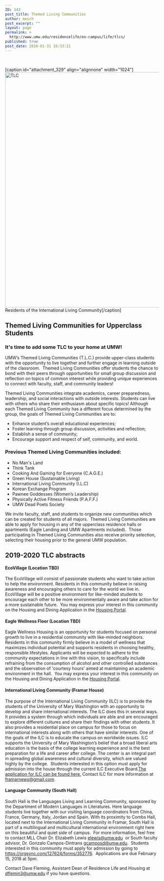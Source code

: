 ```yaml
---
ID: 143
post_title: Themed Living Communities
author: mesch
post_excerpt: ""
layout: page
permalink: >
  http://www.umw.edu/residencelife/on-campus/life/tlcs/
published: true
post_date: 2016-01-31 16:33:21
---
```

&nbsp;

[caption id="attachment_329" align="alignnone" width="1024"]<img class="size-large wp-image-329" src="http://www.umw.edu/residencelife/wp-content/uploads/sites/30/2016/01/ILC-1024x768.jpg" alt="TLC" width="1024" height="768" /> Residents of the International Living Community[/caption]
<h2>Themed Living Communities for Upperclass Students</h2>
<h3>It's time to add some TLC to your home at UMW!</h3>
UMW’s Themed Living Communities (T.L.C.) provide upper-class students with the opportunity to live together and further engage in learning outside of the classroom.  Themed Living Communities offer students the chance to bond with their peers through opportunities for small group discussion and reflection on topics of common interest while providing unique experiences to connect with faculty, staff, and community leaders!

Themed Living Communities integrate academics, career preparedness, leadership, and social interactions with outside interests. Students can live with others who share their enthusiasm about specific topics! Although each Themed Living Community has a different focus determined by the group, the goals of Themed Living Communities are to:
<ul>
 	<li>Enhance student’s overall educational experiences;</li>
 	<li>Foster learning through group discussion, activities and reflection;</li>
 	<li>Establish a sense of community;</li>
 	<li>Encourage support and respect of self, community, and world.</li>
</ul>
<h3>Previous Themed Living Communities included:</h3>
<ul>
 	<li>No Man's Land</li>
 	<li>Think Tank</li>
 	<li>Cooking And Gaming for Everyone (C.A.G.E.)</li>
 	<li>Green House (Sustainable Living)</li>
 	<li>International Living Community (I.L.C)</li>
 	<li>Korean Exchange Program</li>
 	<li>Pawnee Goddesses (Women’s Leadership)</li>
 	<li>Physically Active Fitness Friends (P.A.F.F.)</li>
 	<li>UMW Dead Poets Society</li>
</ul>
We invite faculty, staff, and students to organize new communities which can be created for students of all majors.  Themed Living Communities are able to apply for housing in any of the upperclass residence halls or apartments (Eagle Landing and UMW Apartments included).  Those participating in Themed Living Communities also receive priority selection, selecting their housing prior to the general UMW population.
<h2>2019-2020 TLC abstracts</h2>
<h4><strong>EcoVillage (Location TBD)</strong></h4>
The EcoVillage will consist of passionate students who want to take action to help the environment. Residents in this community believe in raising awareness and encouraging others to care for the world we live in. EcoVillage will be a positive environment for like-minded students to encourage each other to be more environmentally aware and take action for a more sustainable future.  You may express your interest in this community on the Housing and Dining Application in the <a href="https://umw.starrezhousing.com/starrezportal">Housing Portal</a>.
<h4><strong>Eagle Wellness Floor (Location TBD)</strong></h4>
Eagle Wellness Housing is an opportunity for students focused on personal growth to live in a residential community with like-minded neighbors. Residents in this community firmly believe in a model of wellness that maximizes individual potential and supports residents in choosing healthy, responsible lifestyles. Applicants will be expected to adhere to the community expectations in line with this vision, to specifically include refraining from the consumption of alcohol and other controlled substances and the observation of 'courtesy hours' aimed at maintaining an academic environment in the hall.  You may express your interest in this community on the Housing and Dining Application in the <a href="https://umw.starrezhousing.com/starrezportal">Housing Portal</a>.
<h4><strong>International Living Community (Framar House)</strong></h4>
The purpose of the International Living Community (ILC) is to provide the students of the University of Mary Washington with an opportunity to develop and share international interests. The ILC does this in several ways. It provides a system through which individuals are able and are encouraged to explore different cultures and share their findings with other students. It also provides a residential place on campus for those to focus on international interests along with others that have similar interests. One of the goals of the ILC is to educate the campus on worldwide issues. ILC supports the University of Mary Washington’s belief that a broad liberal arts education is the basis of the college learning experience and is the best preparation for a life and career after college. The center is an integral part in spreading global awareness and cultural diversity, which are valued highly by the college.  Students interested in this option must apply for admission into the house through the current ILC Executive Board.<a href="http://www.umw.edu/residencelife/wp-content/uploads/sites/30/2019/02/Framar-Fall-2019-Application.docx" target="_blank" rel="noopener">The application for ILC can be found here.</a> Contact ILC for more information at <a href="mailto:framarnews@gmail.com">framarnews@gmail.com</a>.
<h4><strong>Language Community (South Hall)</strong></h4>
South Hall is the Languages Living and Learning Community, sponsored by the Department of Modern Languages in Literatures. Here language students live together with our visiting language coordinators from China, France, Germany, Italy, Jordan and Spain. With its proximity to Combs Hall, located next to the International Living Community in Framar, South Hall is part of a multilingual and multicultural international environment right here on this beautiful and quiet side of campus.  For more information, feel free to contact MLL Chair Dr. Elizabeth Lewis <a href="mailto:elewis@umw.edu">elewis@umw.edu</a>  or South faculty advisor, Dr. Gonzalo Campos-Dintrans <a href="mailto:gcamposd@umw.edu">gcamposd@umw.edu</a>.  Students interested in this community must apply for admission by going to <a href="https://orgsync.com/127624/forms/352776" target="_blank" rel="noopener">https://orgsync.com/127624/forms/352776</a>.  Applications are due February 15, 2018 at 5pm.

Contact Dave Fleming, Assistant Dean of Residence Life and Housing at <a href="mailto:dflemin3@umw.edu">dflemin3@umw.edu</a> if you have questions.